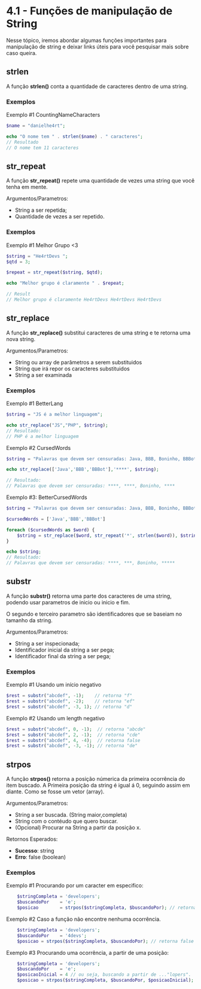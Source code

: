 # 4.1 - Funções de manipulação de String

Nesse tópico, iremos abordar algumas funções importantes para manipulação de string e deixar links úteis para você pesquisar mais sobre caso queira.

## strlen

A função **strlen()** conta a quantidade de caracteres dentro de uma string.

### Exemplos

Exemplo #1 CountingNameCharacters

```php
$name = "danielhe4rt";

echo "O nome tem " . strlen($name) . " caracteres";
// Resultado
// O nome tem 11 caracteres
```

## str_repeat

A função **str_repeat()** repete uma quantidade de vezes uma string que você tenha em mente.

Argumentos/Parametros:

- String a ser repetida;
- Quantidade de vezes a ser repetido.

### Exemplos

Exemplo #1
Melhor Grupo <3

```php
$string = "He4rtDevs ";
$qtd = 3;

$repeat = str_repeat($string, $qtd);

echo "Melhor grupo é claramente " . $repeat;

// Result
// Melhor grupo é claramente He4rtDevs He4rtDevs He4rtDevs

```

## str_replace

A função **str_replace()** substitui caracteres de uma string e te retorna uma nova string.

Argumentos/Parametros:

- String ou array de parâmetros a serem substituidos
- String que irá repor os caracteres substituidos
- String a ser examinada

### Exemplos

Exemplo #1
BetterLang

```php
$string = "JS é a melhor linguagem";

echo str_replace("JS","PHP", $string);
// Resultado:
// PHP é a melhor linguagem
```

Exemplo #2 CursedWords

```php
$string = "Palavras que devem ser censuradas: Java, BBB, Boninho, BBBot";

echo str_replace(['Java','BBB','BBBot'],'****', $string);

// Resultado:
// Palavras que devem ser censuradas: ****, ****, Boninho, ****
```

Exemplo #3: BetterCursedWords

```php
$string = "Palavras que devem ser censuradas: Java, BBB, Boninho, BBBot";

$cursedWords = ['Java','BBB','BBBot']

foreach ($cursedWords as $word) {
    $string = str_replace($word, str_repeat('*', strlen($word)), $string);
}

echo $string;
// Resultado:
// Palavras que devem ser censuradas: ****, ***, Boninho, *****
```

## substr

A função **substr()** retorna uma parte dos caracteres de uma string, podendo usar parametros de inicio ou inicio e fim.

O segundo e terceiro parametro são identificadores que se baseiam no tamanho da string.

Argumentos/Parametros:

- String a ser inspecionada;
- Identificador inicial da string a ser pega;
- Identificador final da string a ser pega;

### Exemplos

Exemplo #1
Usando um início negativo

```php
$rest = substr("abcdef", -1);    // retorna "f"
$rest = substr("abcdef", -2);    // retorna "ef"
$rest = substr("abcdef", -3, 1); // retorna "d"
```

Exemplo #2
Usando um length negativo

```php
$rest = substr("abcdef", 0, -1);  // retorna "abcde"
$rest = substr("abcdef", 2, -1);  // retorna "cde"
$rest = substr("abcdef", 4, -4);  // retorna false
$rest = substr("abcdef", -3, -1); // retorna "de"
```

## strpos

A função **strpos()** retorna a posição númerica da primeira ocorrência do item buscado.
A Primeira posição da string é igual á 0, seguindo assim em diante. Como se fosse um vetor (array).

Argumentos/Parametros:

- String a ser buscada. (String maior,completa)
- String com o contéudo que quero buscar.
- (Opcional) Procurar na String a partir da posição x.

Retornos Esperados:

- **Sucesso**: string
- **Erro**: false (boolean)

### Exemplos

Exemplo #1
Procurando por um caracter em especifico:

```php
    $stringCompleta = 'developers';
    $buscandoPor    = 'e';
    $posicao        = strpos($stringCompleta, $buscandoPor); // retorna 1
```

Exemplo #2
Caso a função não encontre nenhuma ocorrência.

```php
    $stringCompleta = 'developers';
    $buscandoPor    = '4devs';
    $posicao = strpos($stringCompleta, $buscandoPor); // retorna false
```

Exemplo #3
Procurando uma ocorrência, a partir de uma posição:

```php
    $stringCompleta = 'developers';
    $buscandoPor    = 'e';
    $posicaoInicial = 4 // ou seja, buscando a partir de ..."lopers".
    $posicao = strpos($stringCompleta, $buscandoPor, $posicaoInicial); // retorna 7
```
